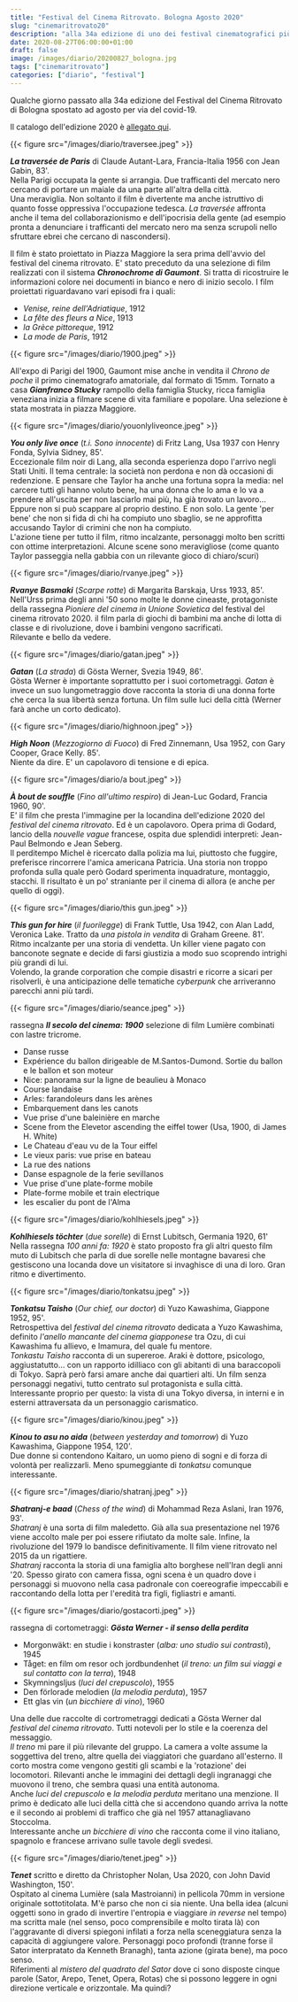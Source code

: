 ```yaml
---
title: "Festival del Cinema Ritrovato. Bologna Agosto 2020"
slug: "cinemaritrovato20"
description: "alla 34a edizione di uno dei festival cinematografici più belli"
date: 2020-08-27T06:00:00+01:00
draft: false
image: /images/diario/20200827_bologna.jpg
tags: ["cinemaritrovato"]
categories: ["diario", "festival"]
---
```


Qualche giorno passato alla 34a edizione del Festival del Cinema Ritrovato di Bologna spostato ad agosto per via del covid-19.

Il catalogo dell'edizione 2020 è <a href="/allegati/CR2020_CATALOGO.pdf">allegato qui</a>.


{{< figure src="/images/diario/traversee.jpeg" >}}

_**La traversée de Paris**_ di Claude Autant-Lara, Francia-Italia 1956 con Jean Gabin, 83'. </br>
Nella Parigi occupata la gente si arrangia. Due trafficanti del mercato nero cercano di portare un maiale da una parte all'altra della città. </br>
Una meraviglia. Non soltanto il film è divertente ma anche istruttivo di quanto fosse oppressiva l'occupazione tedesca. _La traversée_ affronta anche il tema del collaborazionismo e dell'ipocrisia della gente (ad esempio pronta a denunciare i trafficanti del mercato nero ma senza scrupoli nello sfruttare ebrei che cercano di nascondersi).

Il film è stato proiettato in Piazza Maggiore la sera prima dell'avvio del festival del cinema ritrovato. E' stato preceduto da una selezione di film realizzati con il sistema _**Chronochrome di Gaumont**_. Si tratta di ricostruire le informazioni colore nei documenti in bianco e nero di inizio secolo. I film proiettati riguardavano vari episodi fra i quali:

* _Venise, reine dell'Adriatique_, 1912
* _La fête des fleurs a Nice_, 1913
* _la Grèce pittoreque_, 1912
* _La mode de Paris_, 1912


{{< figure src="/images/diario/1900.jpeg" >}}

All'expo di Parigi del 1900, Gaumont mise anche in vendita il _Chrono de poche_ il primo cinematografo amatoriale, dal formato di 15mm. Tornato a casa _**Gianfranco Stucky**_ rampollo della famiglia Stucky, ricca famiglia veneziana inizia a filmare scene di vita familiare e popolare. Una selezione è stata mostrata in piazza Maggiore.


{{< figure src="/images/diario/youonlyliveonce.jpeg" >}}

_**You only live once**_ (_t.i. Sono innocente_) di Fritz Lang, Usa 1937 con Henry Fonda, Sylvia Sidney, 85'. </br>
Eccezionale film noir di Lang, alla seconda esperienza dopo l'arrivo negli Stati Uniti. Il tema centrale: la società non perdona e non dà occasioni di redenzione. E pensare che Taylor ha anche una fortuna sopra la media: nel carcere tutti gli hanno voluto bene, ha una donna che lo ama e lo va a prendere all'uscita per non lasciarlo mai più, ha già trovato un lavoro... Eppure non si può scappare al proprio destino. E non solo. La gente 'per bene' che non si fida di chi ha compiuto uno sbaglio, se ne approfitta accusando Taylor di crimini che non ha compiuto.</br>
L'azione tiene per tutto il film, ritmo incalzante, personaggi molto ben scritti con ottime interpretazioni. Alcune scene sono meravigliose (come quanto Taylor passeggia nella gabbia con un rilevante gioco di chiaro/scuri)



{{< figure src="/images/diario/rvanye.jpeg" >}}

_**Rvanye Basmaki**_ (_Scarpe rotte_) di Margarita Barskaja, Urss 1933, 85'. </br>
Nell'Urss prima degli anni '50 sono molte le donne cineaste, protagoniste della rassegna _Pioniere del  cinema in Unione Sovietica_ del festival del cinema ritrovato 2020.
il film parla di giochi di bambini ma anche di lotta di classe e di rivoluzione, dove i bambini vengono sacrificati.</br>
Rilevante e bello da vedere.




{{< figure src="/images/diario/gatan.jpeg" >}}

_**Gatan**_ (_La strada_) di Gösta Werner, Svezia 1949, 86'.</br>
Gösta Werner è importante soprattutto per i suoi cortometraggi. _Gatan_ è invece un suo lungometraggio dove racconta la storia di una donna forte che cerca la sua libertà senza fortuna. Un film sulle luci della città (Werner farà anche un corto dedicato).</br>



{{< figure src="/images/diario/highnoon.jpeg" >}}

_**High Noon**_ (_Mezzogiorno di Fuoco_) di Fred Zinnemann, Usa 1952, con Gary Cooper, Grace Kelly. 85'.</br>
Niente da dire. E' un capolavoro di tensione e di epica.



{{< figure src="/images/diario/a bout.jpeg" >}}

_**À bout de souffle**_  (_Fino all'ultimo respiro_) di Jean-Luc Godard, Francia 1960, 90'.</br>
E' il film che presta l'immagine per la locandina dell'edizione 2020 del _festival del cinema ritrovato_. Ed è un capolavoro. Opera prima di Godard, lancio della _nouvelle vague_ francese, ospita due splendidi interpreti: Jean-Paul Belmondo e Jean Seberg.</br>
Il perditempo Michel è ricercato dalla polizia ma lui, piuttosto che fuggire, preferisce rincorrere l'amica americana Patricia. Una storia non troppo profonda sulla quale però Godard sperimenta inquadrature, montaggio, stacchi. Il risultato è un po' straniante per il cinema di allora (e anche per quello di oggi).



{{< figure src="/images/diario/this gun.jpeg" >}}

_**This gun for hire**_ (_il fuorilegge_) di Frank Tuttle, Usa 1942, con Alan Ladd, Veronica Lake. Tratto da _una pistola in vendita_ di Graham Greene. 81'.</br>
Ritmo incalzante per una storia di vendetta. Un killer viene pagato con banconote segnate e decide di farsi giustizia a modo suo scoprendo intrighi più grandi di lui.</br>
Volendo, la grande corporation che compie disastri e ricorre a sicari per risolverli, è una anticipazione delle tematiche _cyberpunk_ che arriveranno parecchi anni più tardi.



{{< figure src="/images/diario/seance.jpeg" >}}

rassegna _**Il secolo del cinema: 1900**_ selezione di film Lumière combinati con lastre tricrome.

* Danse russe
* Expérience du ballon dirigeable de M.Santos-Dumond. Sortie du ballon e le ballon et son moteur
* Nice: panorama sur la ligne de beaulieu à Monaco
* Course landaise
* Arles: farandoleurs dans les arènes
* Embarquement dans les canots
* Vue prise d'une baleinière en marche
* Scene from the Elevetor ascending the eiffel tower (Usa, 1900, di James H. White)
* Le Chateau d'eau vu de la Tour eiffel
* Le vieux paris: vue prise en bateau
* La rue des nations
* Danse espagnole de la ferie sevillanos
* Vue prise d'une plate-forme mobile
* Plate-forme mobile et train electrique
* les escalier du pont de l'Alma


{{< figure src="/images/diario/kohlhiesels.jpeg" >}}

_**Kohlhiesels töchter**_ (_due sorelle_) di Ernst Lubitsch, Germania 1920, 61'</br>
Nella rassegna _100 anni fa: 1920_ è stato proposto fra gli altri questo film muto di Lubitsch che parla di due sorelle nelle montagne bavaresi che gestiscono una locanda dove un visitatore si invaghisce di una di loro. Gran ritmo e divertimento.



{{< figure src="/images/diario/tonkatsu.jpeg" >}}

_**Tonkatsu Taisho**_ (_Our chief, our doctor_) di Yuzo Kawashima, Giappone 1952, 95'.</br>
Retrospettiva del _festival del cinema ritrovato_ dedicata a Yuzo Kawashima, definito _l'anello mancante del cinema giapponese_ tra Ozu, di cui Kawashima fu allievo, e Imamura, del quale fu mentore.</br>
_Tonkastu Taisho_ racconta di un supereroe. Araki è dottore, psicologo, aggiustatutto... con un rapporto idilliaco con gli abitanti di una baraccopoli di Tokyo. Saprà però farsi amare anche dai quartieri alti. Un film senza personaggi negativi, tutto centrato sul protagonista e sulla città. Interessante proprio per questo: la vista di una Tokyo diversa, in interni e in esterni attraversata da un personaggio carismatico.


{{< figure src="/images/diario/kinou.jpeg" >}}

_**Kinou to asu no aida**_ (_between yesterday and tomorrow_) di Yuzo Kawashima, Giappone 1954, 120'.</br>
Due donne si contendono Kaitaro, un uomo pieno di sogni e di forza di volontà per realizzarli. Meno spumeggiante di _tonkatsu_ comunque interessante.



{{< figure src="/images/diario/shatranj.jpeg" >}}

_**Shatranj-e baad**_ (_Chess of the wind_) di Mohammad Reza Aslani, Iran 1976, 93'.</br>
_Shatranj_ è una sorta di film maledetto. Già alla sua presentazione nel 1976 viene accolto male per poi essere rifiutato da molte sale. Infine, la rivoluzione del 1979 lo bandisce definitivamente. Il film viene ritrovato nel 2015 da un rigattiere.</br>
_Shatranj_ racconta la storia di una famiglia alto borghese nell'Iran degli anni '20. Spesso girato con camera fissa, ogni scena è un quadro dove i personaggi si muovono nella casa padronale con coereografie impeccabili e raccontando della lotta per l'eredità tra figli, figliastri e amanti.



{{< figure src="/images/diario/gostacorti.jpeg" >}}

rassegna di cortometraggi: _**Gösta Werner - il senso della perdita**_

* Morgonwäkt: en studie i konstraster (_alba: uno studio sui contrasti_), 1945
* Tåget: en film om resor och jordbundenhet (_il treno: un film sui viaggi e sul contatto con la terra_), 1948
* Skymningsljus (_luci del crepuscolo_), 1955
* Den förlorade melodien (_la melodia perduta_), 1957
* Ett glas vin (_un bicchiere di vino_), 1960

Una delle due raccolte di cortrometraggi dedicati a Gösta Werner dal _festival del cinema ritrovato_. Tutti notevoli per lo stile e la coerenza del messaggio.</br>
_Il treno_ mi pare il più rilevante del gruppo. La camera a volte assume la soggettiva del treno, altre quella dei viaggiatori che guardano all'esterno. Il corto mostra come vengono gestiti gli scambi e la 'rotazione' dei locomotori. Rilevanti anche le immagini dei dettagli degli ingranaggi che muovono il treno, che sembra quasi una entità autonoma.</br>
Anche _luci del crepuscolo_ e _la melodia perduta_ meritano una menzione. Il primo è dedicato alle luci della città che si accendono quando arriva la notte e il secondo ai problemi di traffico che già nel 1957 attanagliavano Stoccolma.</br>
Interessante anche _un bicchiere di vino_ che racconta come il vino italiano, spagnolo e francese arrivano sulle tavole degli svedesi.



{{< figure src="/images/diario/tenet.jpeg" >}}

_**Tenet**_ scritto e diretto da Christopher Nolan, Usa 2020, con John David Washington, 150'. </br>
Ospitato al cinema Lumière (sala Mastroianni) in pellicola 70mm in versione originale sottotitolata. M'è parso che non ci sia niente. Una bella idea (alcuni oggetti sono in grado di invertire l'entropia e viaggiare _in reverse_ nel tempo) ma scritta male (nel senso, poco comprensibile e molto tirata là) con l'aggravante di diversi spiegoni infilati a forza nella sceneggiatura senza la capacità di aggiungere valore. Personaggi poco profondi (tranne forse il Sator interpratato da Kenneth Branagh), tanta azione (girata bene), ma poco senso. </br>
Riferimenti al _mistero del quadrato del Sator_ dove ci sono disposte cinque parole (Sator, Arepo, Tenet, Opera, Rotas) che si possono leggere in ogni direzione verticale e orizzontale. Ma quindi?

